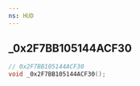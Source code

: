 ```yaml
---
ns: HUD
---
```

## _0x2F7BB105144ACF30

```c
// 0x2F7BB105144ACF30
void _0x2F7BB105144ACF30();
```


